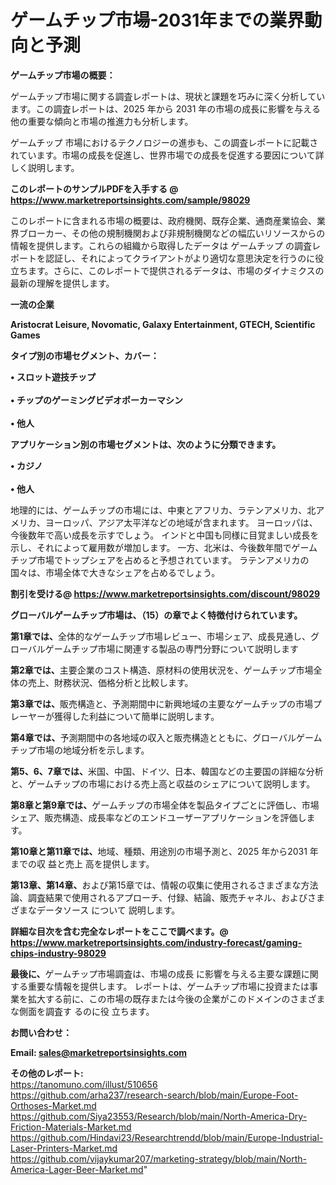 # ゲームチップ市場-2031年までの業界動向と予測

<strong><b>ゲームチップ市場の概要：</b></strong>

ゲームチップ市場に関する調査レポートは、現状と課題を巧みに深く分析しています。この調査レポートは、2025 年から 2031 年の市場の成長に影響を与える他の重要な傾向と市場の推進力も分析します。

ゲームチップ 市場におけるテクノロジーの進歩も、この調査レポートに記載されています。市場の成長を促進し、世界市場での成長を促進する要因について詳しく説明します。

<strong>このレポートのサンプルPDFを入手する @ <a href=https://www.marketreportsinsights.com/sample/98029>https://www.marketreportsinsights.com/sample/98029</a></strong>

このレポートに含まれる市場の概要は、政府機関、既存企業、通商産業協会、業界ブローカー、その他の規制機関および非規制機関などの幅広いリソースからの情報を提供します。これらの組織から取得したデータは ゲームチップ の調査レポートを認証し、それによってクライアントがより適切な意思決定を行うのに役立ちます。さらに、このレポートで提供されるデータは、市場のダイナミクスの最新の理解を提供します。

<strong>一流の企業</strong>

<strong><b>Aristocrat Leisure, Novomatic, Galaxy Entertainment, GTECH, Scientific Games</b></strong>

<strong><b>タイプ別の市場セグメント、カバー：</b></strong>

<strong>• スロット遊技チップ<br><br>• チップのゲーミングビデオポーカーマシン<br><br>• 他人</strong>

<strong><b>アプリケーション別の市場セグメントは、次のように分類できます。</b></strong>

<strong>• カジノ<br><br>• 他人</strong>

 地理的には、ゲームチップの市場には、中東とアフリカ、ラテンアメリカ、北アメリカ、ヨーロッパ、アジア太平洋などの地域が含まれます。 ヨーロッパは、今後数年で高い成長を示すでしょう。 インドと中国も同様に目覚ましい成長を示し、それによって雇用数が増加します。 一方、北米は、今後数年間でゲームチップ市場でトップシェアを占めると予想されています。 ラテンアメリカの国々は、市場全体で大きなシェアを占めるでしょう。

<strong>割引を受ける@ <a href=https://www.marketreportsinsights.com/discount/98029>https://www.marketreportsinsights.com/discount/98029</a></strong>

<strong><b>グローバルゲームチップ市場は、（15）の章でよく特徴付けられています。</b></strong>

<strong><b>第</b></strong><strong><b>1章では、</b></strong>全体的なゲームチップ市場レビュー、市場シェア、成長見通し、グローバルゲームチップ市場に関連する製品の専門分野について説明します

<strong><b>第2章では、</b></strong>主要企業のコスト構造、原材料の使用状況を、ゲームチップ市場全体の売上、財務状況、価格分析と比較します。

<strong><b>第3章では、</b></strong>販売構造と、予測期間中に新興地域の主要なゲームチップの市場プレーヤーが獲得した利益について簡単に説明します。

<strong><b>第4章では、</b></strong>予測期間中の各地域の収入と販売構造とともに、グローバルゲームチップ市場の地域分析を示します。

<strong><b>第5、6、7章では、</b></strong>米国、中国、ドイツ、日本、韓国などの主要国の詳細な分析と、ゲームチップの市場における売上高と収益のシェアについて説明します。

<strong><b>第8章と第9章では、</b></strong>ゲームチップの市場全体を製品タイプごとに評価し、市場シェア、販売構造、成長率などのエンドユーザーアプリケーションを評価します。

<strong><b>第10章と第11章では、</b></strong>地域、種類、用途別の市場予測と、2025 年から2031 年までの収 益と売上 高を提供します。

<strong><b>第13章、第14章、</b></strong>および第15章では、情報の収集に使用されるさまざまな方法論、調査結果で使用されるアプローチ、付録、結論、販売チャネル、およびさまざまなデータソース について 説明します。

<strong>詳細な目次を含む完全なレポートをここで調べます。@ <a href=https://www.marketreportsinsights.com/industry-forecast/gaming-chips-industry-98029>https://www.marketreportsinsights.com/industry-forecast/gaming-chips-industry-98029</a></strong>

<strong><b>最後に、</b></strong>ゲームチップ市場調査は、市場の成長 に影響を</a>与える主要な課題に関する重要な情報を提供します。 レポートは、ゲームチップ市場に投資または事業を拡大する前に、この市場の既存または今後の企業がこのドメインのさまざまな側面を調査す るのに役 立ちます。

<strong><b>お問い合わせ：</b></strong>

<strong>Email: </strong><a href=mailto:sales@marketreportsinsights.com><strong>sales@marketreportsinsights.com</strong></a>

<strong>その他のレポート:</strong>
<br>
<a href=https://tanomuno.com/illust/510656>https://tanomuno.com/illust/510656</a>
<br>
<a href=https://github.com/arha237/research-search/blob/main/Europe-Foot-Orthoses-Market.md>https://github.com/arha237/research-search/blob/main/Europe-Foot-Orthoses-Market.md</a>
<br>
<a href=https://github.com/Siya23553/Research/blob/main/North-America-Dry-Friction-Materials-Market.md>https://github.com/Siya23553/Research/blob/main/North-America-Dry-Friction-Materials-Market.md</a>
<br>
<a href=https://github.com/Hindavi23/Researchtrendd/blob/main/Europe-Industrial-Laser-Printers-Market.md>https://github.com/Hindavi23/Researchtrendd/blob/main/Europe-Industrial-Laser-Printers-Market.md</a>
<br>
<a href=https://github.com/vijaykumar207/marketing-strategy/blob/main/North-America-Lager-Beer-Market.md>https://github.com/vijaykumar207/marketing-strategy/blob/main/North-America-Lager-Beer-Market.md</a>"
